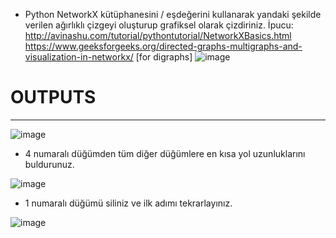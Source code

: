 -	Python NetworkX kütüphanesini / eşdeğerini kullanarak yandaki şekilde verilen ağırlıklı çizgeyi oluşturup grafiksel olarak çizdiriniz. İpucu: http://avinashu.com/tutorial/pythontutorial/NetworkXBasics.html
https://www.geeksforgeeks.org/directed-graphs-multigraphs-and-visualization-in-networkx/ [for digraphs]              ![image](https://user-images.githubusercontent.com/109876399/185143725-f218e93b-8db5-407a-a698-d32715fbd561.png)


# OUTPUTS
-----------------

![image](https://user-images.githubusercontent.com/109876399/193680873-a5c2e929-e712-4c16-8c47-7bcc25d9bbfb.png)



-	4 numaralı düğümden tüm diğer düğümlere en kısa yol uzunluklarını buldurunuz.

![image](https://user-images.githubusercontent.com/109876399/193426982-dba21771-5328-4092-8885-849172a2a475.png)

-	1 numaralı düğümü siliniz ve ilk adımı tekrarlayınız. 

![image](https://user-images.githubusercontent.com/109876399/193426968-0275f9db-24a7-4ab6-bd83-8f57a0b961ae.png)


